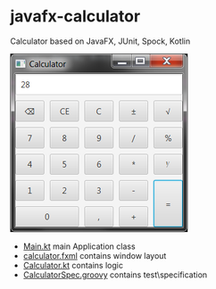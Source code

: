 # javafx-calculator
Calculator based on JavaFX, JUnit, Spock, Kotlin

![](screenshot.png)

* [Main.kt](/src/kotlin/com/example/javafx/calculator/Main.kt) main Application class
* [calculator.fxml](/src/resources/calculator.fxml) contains window layout
* [Calculator.kt](/src/kotlin/com/example/javafx/calculator/Calculator.kt) contains logic 
* [CalculatorSpec.groovy](/src/test/groovy/com/example/javafx/calculator/CalculatorSpec.groovy) contains test\specification
